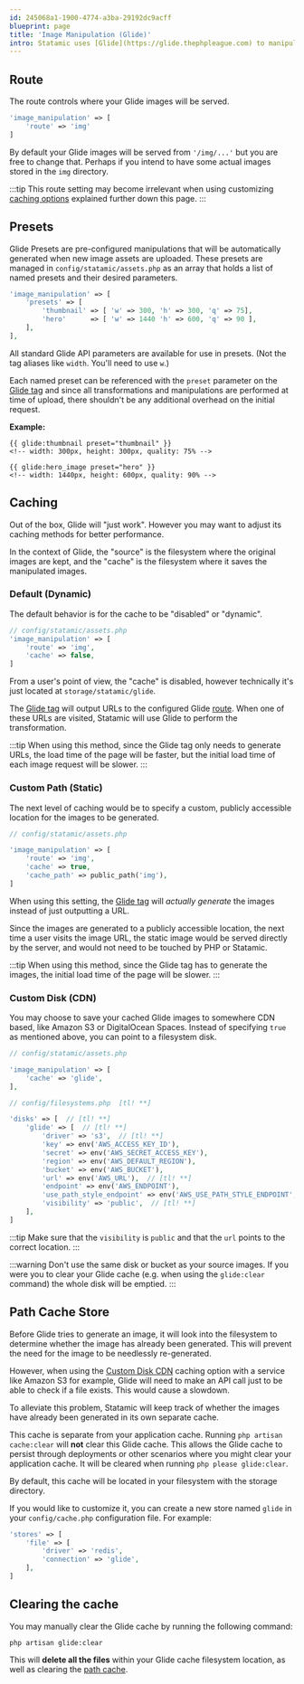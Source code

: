 ```yaml
---
id: 245068a1-1900-4774-a3ba-29192dc9acff
blueprint: page
title: 'Image Manipulation (Glide)'
intro: Statamic uses [Glide](https://glide.thephpleague.com) to manipulate images – from resizing and cropping to adjustments (like sharpness and contrast) and image effects (like pixelate and sepia).
---
```

## Route
The route controls where your Glide images will be served.

```php
'image_manipulation' => [
    'route' => 'img'
]
```

By default your Glide images will be served from `'/img/...'` but you are free to change that. Perhaps if you intend to have some actual images stored in the `img` directory.

:::tip
This route setting may become irrelevant when using customizing [caching options](#caching) explained further down this page.
:::

## Presets

Glide Presets are pre-configured manipulations that will be automatically generated when new image assets are uploaded. These presets are managed in `config/statamic/assets.php` as an array that holds a list of named presets and their desired parameters.

```php
'image_manipulation' => [
    'presets' => [
        'thumbnail' => [ 'w' => 300, 'h' => 300, 'q' => 75],
        'hero'      => [ 'w' => 1440 'h' => 600, 'q' => 90 ],
    ],
],
```

All standard Glide API parameters are available for use in presets. (Not the tag aliases like `width`. You'll need to use `w`.)

Each named preset can be referenced with the `preset` parameter on the [Glide tag][glide-tag] and since all transformations and manipulations are performed at time of upload, there shouldn't be any additional overhead on the initial request.

**Example:**

```
{{ glide:thumbnail preset="thumbnail" }}
<!-- width: 300px, height: 300px, quality: 75% -->

{{ glide:hero_image preset="hero" }}
<!-- width: 1440px, height: 600px, quality: 90% -->
```

## Caching

Out of the box, Glide will "just work". However you may want to adjust its caching methods for better performance.

In the context of Glide, the "source" is the filesystem where the original images are kept, and the "cache" is the filesystem where it saves the manipulated images.

### Default (Dynamic)

The default behavior is for the cache to be "disabled" or "dynamic".

```php
// config/statamic/assets.php
'image_manipulation' => [
    'route' => 'img',
    'cache' => false,
]
```

From a user's point of view, the "cache" is disabled, however technically it's just located at `storage/statamic/glide`.

The [Glide tag][glide-tag] will output URLs to the configured Glide [route](#route). When one of these URLs are visited, Statamic will use Glide to perform the transformation.

:::tip
When using this method, since the Glide tag only needs to generate URLs, the load time of the page will be faster, but the initial load time of each image request will be slower.
:::

### Custom Path (Static)

The next level of caching would be to specify a custom, publicly accessible location for the images to be generated.

``` php
// config/statamic/assets.php

'image_manipulation' => [
    'route' => 'img',
    'cache' => true,
    'cache_path' => public_path('img'),
]
```

When using this setting, the [Glide tag][glide-tag] will _actually generate_ the images instead of just outputting a URL.

Since the images are generated to a publicly accessible location, the next time a user visits the image URL, the static image would be served directly by the server, and would not need to be touched by PHP or Statamic.

:::tip
When using this method, since the Glide tag has to generate the images, the initial load time of the page will be slower.
:::

### Custom Disk (CDN)

You may choose to save your cached Glide images to somewhere CDN based, like Amazon S3 or DigitalOcean Spaces. Instead of specifying `true` as mentioned above, you can point to a filesystem disk.

```php
// config/statamic/assets.php

'image_manipulation' => [
    'cache' => 'glide',
],
```

```php
// config/filesystems.php  [tl! **]

'disks' => [  // [tl! **]
    'glide' => [  // [tl! **]
        'driver' => 's3',  // [tl! **]
        'key' => env('AWS_ACCESS_KEY_ID'),
        'secret' => env('AWS_SECRET_ACCESS_KEY'),
        'region' => env('AWS_DEFAULT_REGION'),
        'bucket' => env('AWS_BUCKET'),
        'url' => env('AWS_URL'),  // [tl! **]
        'endpoint' => env('AWS_ENDPOINT'),
        'use_path_style_endpoint' => env('AWS_USE_PATH_STYLE_ENDPOINT', false),
        'visibility' => 'public',  // [tl! **]
    ],
]
```

:::tip
Make sure that the `visibility` is `public` and that the `url` points to the correct location.
:::

:::warning
Don't use the same disk or bucket as your source images. If you were you to clear your Glide cache (e.g. when using the `glide:clear` command) the whole disk will be emptied.
:::

## Path Cache Store

Before Glide tries to generate an image, it will look into the filesystem to determine whether the image has already been generated. This will prevent the need for the image to be needlessly re-generated.

However, when using the [Custom Disk CDN](#custom-disk-cdn) caching option with a service like Amazon S3 for example, Glide will need to make an API call just to be able to check if a file exists. This would cause a slowdown.

To alleviate this problem, Statamic will keep track of whether the images have already been generated in its own separate cache.

This cache is separate from your application cache. Running `php artisan cache:clear` will **not** clear this Glide cache. This allows the Glide cache to persist through deployments or other scenarios where you might clear your application cache. It will be cleared when running `php please glide:clear`.

By default, this cache will be located in your filesystem with the storage directory.

If you would like to customize it, you can create a new store named `glide` in your `config/cache.php` configuration file. For example:

```php
'stores' => [
    'file' => [
        'driver' => 'redis',
        'connection' => 'glide',
    ],
]
```

## Clearing the cache

You may manually clear the Glide cache by running the following command:

```
php artisan glide:clear
```

This will **delete all the files** within your Glide cache filesystem location, as well as clearing the [path cache](#path-cache-store).


[glide-tag]: /tags/glide
